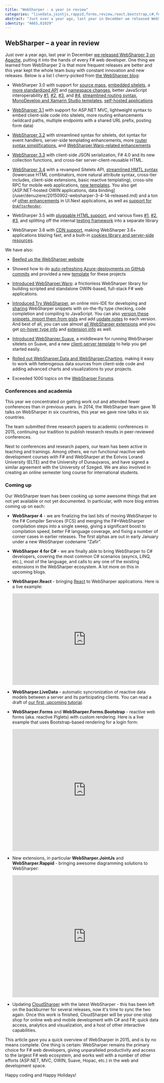 ```yaml
---
title: "WebSharper - a year in review"
categories: "livedata,jointjs,rappid,forms,review,react,bootstrap,c#,f#,websharper"
abstract: "Just over a year ago, last year in December we released WebSharper 3 on Apache, putting it into the hands of every F# web developer. One thing we learned from WebSharper 2 is that more frequent releases are better and this year kept the whole team busy with constant innovation and new releases. Below is a list I cherry-picked from the WebSharper blog.. [more]"
identity: "4665,81029"
---
```

## WebSharper – a year in review

Just over a year ago, last year in December [we released WebSharper 3 on Apache](/user/granicz/20141203-websharper-3-alpha-now-under-apache-2.md), putting it into the hands of every F# web developer. One thing we learned from WebSharper 2 is that more frequent releases are better and this year kept the whole team busy with constant innovation and new releases. Below is a list I cherry-picked from [the WebSharper blog](http://websharper.com/blog):
 
 * WebSharper 3.0 with support for [source maps](/user/jankoa/20141216-websharper-3-0-3-alpha-released.md), [embedded sitelets](https://github.com/intellifactory/websharper/issues/307), a [more standardized API](/user/denuziere/20150108-websharper-3-0-8-alpha-published.md) and [namespace changes](/user/jankoa/20150225-websharper-3-0-36-alpha-released.md), better JavaScript interoperability [#1](/user/jankoa/20150210-websharper-3-0-26-alpha-released.md), [#2](/user/jankoa/20150225-websharper-3-0-36-alpha-released.md), [#3](/user/denuziere/20150318-websharper-3-0-rc-released.md), and [#4](/user/jankoa/20150416-websharper-3-0-released.md), [streamlined routing syntax](/user/denuziere/20150213-upcoming-in-websharper-3-0-serving-rest-apis-easy-as-pie.md), [MonoDevelop and Xamarin Studio templates](/user/denuziere/20150225-websharper-3-0-alpha-for-xamarin-studio-monodevelop-is-now-available.md), [self-hosted applications](/user/denuziere/20150506-websharper-3-0-59-released.md)

 * [WebSharper 3.1](/user/denuziere/20150523-websharper-3-1-published.md) with support for ASP.NET MVC, lightweight syntax to embed client-side code into sitelets, more routing enhancements (wildcard paths, multiple endpoints with a shared URL prefix, posting form data)

 * [WebSharper 3.2](/user/granicz/20150609-websharper-3-2-with-support-for-scriptable-applications-better-resource-management-and-additional-streamlined-syntax.md) with streamlined syntax for sitelets, dot syntax for event handlers, server-side templating enhancements, more [router syntax simplifications](/user/jankoa/20150625-websharper-3-2-10-released.md), and [WebSharper.Warp-related enhancements](/user/denuziere/20150714-websharper-3-2-22-released.md)

 * [WebSharper 3.3](/user/denuziere/20150722-websharper-3-3-released-with-client-side-json-serialization.md) with client-side JSON serialization, F# 4.0 and its new collection functions, and cross-tier server-client-reusable HTML.

 * [WebSharper 3.4](/user/denuziere/20150803-websharper-3-4-released.md) with a revamped Sitelets API, [streamlined HMTL syntax](/user/denuziere/20150803-websharper-ui-next-3-4-the-new-html-syntax.md) (lowercase HTML combinators, more natural attribute syntax, cross-tier includes, client-side extensions, basic reactive templating), cross-site RPC for mobile web applications, [new templates](/user/granicz/20150806-new-websharper-templates.md). You also get [ASP.NET-hosted OWIN applications, data binding] (/user/denuziere/20150902-websharper-3-4-14-released.md) and a ton of [other enhancements](/user/denuziere/20150924-websharper-3-4-19-released.md) in UI.Next applications, as well as [support for `OnAfterRender`](/user/denuziere/20150908-websharper-ui-next-3-4-19-with-onafterrender.md).

 * WebSharper 3.5 with [pluggable HTML support](/user/granicz/20151007-announcing-websharper-3-5-with-pluggable-html-support.md), and various fixes [#1](/user/denuziere/20151021-websharper-3-5-9-released.md), [#2](/user/denuziere/20151028-websharper-3-5-13-released.md), [#3](/user/jankoa/20151030-websharper-3-5-14-released.md), and splitting off the internal [testing framework](/user/denuziere/20151112-websharper-3-5-16-released.md) into a separate library

 * WebSharper 3.6 with [CDN support](/user/denuziere/20151123-websharper-3-6-released-with-cdn-support.md), making WebSharper 3.6+ applications blazing fast, and a built-in [cookies library and server-side resources](/user/denuziere/20151215-websharper-3-6-6-released.md).

We have also:

 * [Beefed up the WebSharper website](/user/granicz/20150428-websharper-site-enhancements.md)

 * Showed how to do [auto-refreshing Azure-deployments on GitHub commits](/user/denuziere/20150512-websharper-from-zero-to-an-azure-deployed-web-application.md) and provided a new [template](/user/granicz/20150515-deploying-websharper-apps-to-azure-via-github.md) for these projects

 * [Introduced WebSharper.Warp](/user/granicz/20150615-introducing-websharper-warp.md): a frictionless WebSharper library for building scripted and standalone OWIN-based, full-stack F# web applications.

 * [Introduced Try WebSharper](/user/granicz/20150804-introducing-try-websharper.md), an online mini-IDE for developing and [sharing](/user/granicz/20150809-share-and-embed-try-websharper-snippets.md) WebSharper snippets with on-the-fly type checking, code completion and compiling to JavaScript. You can also [version these snippets, import them from gists](/user/granicz/20150819-try-websharper-snippet-versioning-gist-import-and-other-enhancements-now-available.md) and add [update notes](/user/gansperger/20150826-try-websharper-update-notes-for-snippets.md) to each version. And best of all, you can use almost [all WebSharper extensions](/user/granicz/20150901-live-f-coding-and-snippets-with-dependencies-in-try-websharper.md) and you get [on-hover type info](/user/gansperger/20150918-try-websharper-on-hover-type-info.md) and [extension info](/user/gansperger/20151006-try-websharper-version-info-about-extensions-and-some-embedding-improvements.md) as well.

 * [Introduced WebSharper.Suave](/user/denuziere/20151001-announcing-websharper-suave.md), a middleware for running WebSharper sitelets on Suave, and a new [client-server template](/user/granicz/20151007-announcing-websharper-3-5-with-pluggable-html-support.md) to help you get started easily.

 * [Rolled out WebSharper.Data and WebSharper.Charting](/user/granicz/20151104-data-aware-workbooks-and-client-side-data-access-with-websharper-data.md), making it easy to work with heterogeous data sources from client-side code and adding advanced charts and visualizations to your projects.
 
 * Exceeded 1000 topics on the [WebSharper Forums](http://websharper.com/questions).
 
### Conferences and academia

This year we concentrated on getting work out and attended fewer conferences than in previous years.  In 2014, the WebSharper team gave 16 talks on WebSharper in six countries, this year we gave nine talks in six countries.

The team submitted three research papers to academic conferences in 2015, continuing our tradition to publish research results in peer-reviewed conferences.

Next to conferences and research papers, our team has been active in teaching and trainings.  Among others, we run functional reactive web development courses with F# and WebSharper at the Eotvos Lorand University (ELTE) and the University of Dunaujvaros, and have signed a similar agreement with the University of Szeged.  We are also involved in creating an online semester long course for international students.

### Coming up

Our WebSharper team has been cooking up some awesome things that are not yet available or not yet documented. In particular, with more blog entries coming up on each:

 * **WebSharper 4** - we are finalizing the last bits of moving WebSharper to the F# Compiler Services (FCS) and merging the F#+WebSharper compilation steps into a single sweep, giving a significant boost to compilation speed, better F# language coverage, and fixing a number of corner cases in earlier releases. The first alphas are out in early January under a new WebSharper codename “Zafir”.
 
 * **WebSharper 4 for C#** - we are finally able to bring WebSharper to C# developers, covering the most common C# scenarios (asyncs, LINQ, etc.), most of the language, and calls to any one of the existing extensions in the WebSharper ecosystem. A lot more on this in upcoming blogs.
 
 * **WebSharper.React** - bringing [React](https://facebook.github.io/react) to WebSharper applications. Here is a live example:
 
   <div style="width:100%;min-height:300px;position:relative"><iframe style="position:absolute;border:none;width:100%;height:100%" src="http://try.websharper.com/embed/sandorr/00005G"></iframe></div>

 * **WebSharper.LiveData** - automatic syncronization of reactive data models between a server and its participating clients.  You can read a draft of [our first, upcoming tutorial](https://github.com/Tarmil/websharper.docs/blob/master/tutorials/LiveData.md).

 * **WebSharper.Forms** and **WebSharper.Forms.Bootstrap** - reactive web forms (aka. reactive Piglets) with custom rendering. Here is a live example that uses Bootstrap-based rendering for a login form:
 
   <div style="width:100%;min-height:400px;position:relative"><iframe style="position:absolute;border:none;width:100%;height:100%" src="http://try.websharper.com/embed/adam.granicz/00004x"></iframe></div>
 
 * New extensions, in particular **WebSharper.JointJs** and **WebSharper.Rappid** - bringing awesome diagramming solutions to WebSharper:
 
   <div style="width:100%;min-height:400px;position:relative"><iframe style="position:absolute;border:none;width:100%;height:100%" src="http://try.websharper.com/embed/qwe2/00005D"></iframe></div>
 
 * Updating [CloudSharper](http://cloudsharper.com) with the latest WebSharper - this has been left on the backburner for several releases, now it's time to sync the two again.  Once this work is finished, CloudSharper will be your one-stop shop for online web and mobile development with C# and F#; quick data access, analytics and visualization, and a host of other interactive capabilities.
 
This article gave you a quick overview of WebSharper in 2015, and is by no means complete.  One thing is certain: WebSharper remains the primary choice for F# web developers, giving unparalleled productivity and access to the largest F# web ecosystem, and works well with a number of other efforts (ASP.NET, MVC, OWIN, Suave, Hopac, etc.) in the web and development space.

Happy coding and Happy Holidays!
